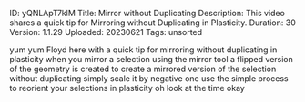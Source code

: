 ID: yQNLApT7klM
Title: Mirror without Duplicating
Description: This video shares a quick tip for Mirroring without Duplicating in Plasticity.
Duration: 30
Version: 1.1.29
Uploaded: 20230621
Tags: unsorted

yum yum Floyd here with a quick tip for
mirroring without duplicating in
plasticity when you mirror a selection
using the mirror tool a flipped version
of the geometry is created to create a
mirrored version of the selection
without duplicating simply scale it by
negative one use the simple process to
reorient your selections in plasticity
oh look at the time
okay
